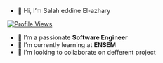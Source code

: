 - 👋 Hi, I’m Salah eddine El-azhary

[![Profile Views](https://komarev.com/ghpvc/?username=elazharysalah&color=blue)](https://github.com/your-github-username)

- 👀 I’m  a passionate **Software Engineer** 
- 🌱 I’m currently learning at **ENSEM**
- 💞️ I’m looking to collaborate on defferent project
  <!--

- 📫 How to reach me ...
- 😄 Pronouns: ...
- ⚡ Fun fact: ...
  -->

## 🛠️ Technologies & Tools
- Languages: `JavaScript`, `Python`, `C++`
- Frameworks: `Node.js`, `Express.js`, `React`, `Bootstrap`
- Databases: `MongoDB`, `MySQL`
- Tools: `Git`, `Postman`
- Cloud: `AWS`

## 🔥 GitHub Stats
![Your GitHub stats](https://github-readme-stats.vercel.app/api?username=elazharysalah&show_icons=true&theme=radical)

## 📈 Top Languages
![Top Langs](https://github-readme-stats.vercel.app/api/top-langs/?username=elazharysalah&layout=compact&theme=radical)

## 🌐 Connect With Me
- LinkedIn: [Your LinkedIn Profile](https://www.linkedin.com/i)
- Email: [YourEmail@example.com](mailto:elazhary.salah.etu23@ensem.ac.ma)

<!---
elazharysalah/elazharysalah is a ✨ special ✨ repository because its `README.md` (this file) appears on your GitHub profile.
You can click the Preview link to take a look at your changes.
--->

